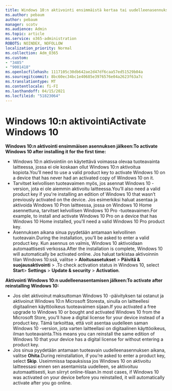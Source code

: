 ```yaml
---
title: Windows 10:n aktivointi ensimmäistä kertaa tai uudelleenasennuksen jälkeen
ms.author: pebaum
author: pebaum
manager: scotv
ms.audience: Admin
ms.topic: article
ms.service: o365-administration
ROBOTS: NOINDEX, NOFOLLOW
localization_priority: Normal
ms.collection: Adm_O365
ms.custom:
- "3485"
- "9001418"
ms.openlocfilehash: 1117105c30db642ae2d47df6caa57ed51529b04a
ms.sourcegitcommit: 8bc60ec34bc1e40685e3976576e04a2623f63a7c
ms.translationtype: MT
ms.contentlocale: fi-FI
ms.lasthandoff: 04/15/2021
ms.locfileid: "51823064"
---
```

# <a name="activate-windows-10"></a><span data-ttu-id="275a0-102">Windows 10:n aktivointi</span><span class="sxs-lookup"><span data-stu-id="275a0-102">Activate Windows 10</span></span>

<span data-ttu-id="275a0-103">**Windows 10:n aktivointi ensimmäisen asennuksen jälkeen:**</span><span class="sxs-lookup"><span data-stu-id="275a0-103">**To activate Windows 10 after installing it for the first time:**</span></span>

- <span data-ttu-id="275a0-104">Windows 10:n aktivointiin on käytettävä voimassa olevaa tuoteavainta laitteessa, jossa ei ole koskaan ollut Windows 10:n aktivoitua kopiota.</span><span class="sxs-lookup"><span data-stu-id="275a0-104">You’ll need to use a valid product key to activate Windows 10 on a device that has never had an activated copy of Windows 10 on it.</span></span>
- <span data-ttu-id="275a0-105">Tarvitset kelvollisen tuoteavaimen myös, jos asennat Windows 10 -version, jota ei ole aiemmin aktivoitu laitteessa.</span><span class="sxs-lookup"><span data-stu-id="275a0-105">You’ll also need a valid product key if you're installing an edition of Windows 10 that wasn’t previously activated on the device.</span></span> <span data-ttu-id="275a0-106">Jos esimerkiksi haluat asentaa ja aktivoida Windows 10 Pron laitteessa, jossa on Windows 10 Home asennettuna, tarvitset kelvollisen Windows 10 Pro -tuoteavaimen.</span><span class="sxs-lookup"><span data-stu-id="275a0-106">For example, to install and activate Windows 10 Pro on a device that has Windows 10 Home installed, you'll need a valid Windows 10 Pro product key.</span></span>
- <span data-ttu-id="275a0-107">Asennuksen aikana sinua pyydetään antamaan kelvollinen tuoteavain.</span><span class="sxs-lookup"><span data-stu-id="275a0-107">During the installation, you’ll be asked to enter a valid product key.</span></span> <span data-ttu-id="275a0-108">Kun asennus on valmis, Windows 10 aktivoidaan automaattisesti verkossa.</span><span class="sxs-lookup"><span data-stu-id="275a0-108">After the installation is complete, Windows 10 will automatically be activated online.</span></span> <span data-ttu-id="275a0-109">Jos haluat tarkistaa aktivoinnin tilan Windows 10:ssä, valitse >  **Aloitusasetukset**  >  **Päivitä & suojausaktivointi**  >  .</span><span class="sxs-lookup"><span data-stu-id="275a0-109">To check activation status in Windows 10, select **Start**> **Settings** > **Update & security** > **Activation**.</span></span>

<span data-ttu-id="275a0-110">**Aktivointi Windows 10:n uudelleenasentamisen jälkeen:**</span><span class="sxs-lookup"><span data-stu-id="275a0-110">**To activate after reinstalling Windows 10:**</span></span>

- <span data-ttu-id="275a0-111">Jos olet aktivoinut maksuttoman Windows 10 -päivityksen tai ostanut ja aktivoinut Windows 10:n Microsoft Storesta, sinulla on laitteellesi digitaalinen käyttöoikeus tuoteavaimen sijaan.</span><span class="sxs-lookup"><span data-stu-id="275a0-111">If you activated a free upgrade to Windows 10 or bought and activated Windows 10 from the Microsoft Store, you'll have a digital license for your device instead of a product key.</span></span> <span data-ttu-id="275a0-112">Tämä tarkoittaa, että voit asentaa uudelleen saman Windows 10 -version, jota varten laitteellasi on digitaalinen käyttöoikeus, ilman tuoteavainta.</span><span class="sxs-lookup"><span data-stu-id="275a0-112">This means you can reinstall the same edition of Windows 10 that your device has a digital license for without entering a product key.</span></span>
- <span data-ttu-id="275a0-113">Jos sinua pyydetään antamaan tuoteavain uudelleenasennuksen aikana, valitse **Ohita**.</span><span class="sxs-lookup"><span data-stu-id="275a0-113">During reinstallation, if you’re asked to enter a product key, select **Skip**.</span></span> <span data-ttu-id="275a0-114">Useimmissa tapauksissa jos Windows 10 on aktivoitu laitteessasi ennen sen asentamista uudelleen, se aktivoituu automaattisesti, kun siirryt online-tilaan.</span><span class="sxs-lookup"><span data-stu-id="275a0-114">In most cases, if Windows 10 was activated on your device before you reinstalled, it will automatically activate after you go online.</span></span>

